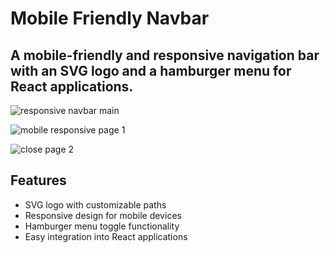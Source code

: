 # Mobile Friendly Navbar
## A mobile-friendly and responsive navigation bar with an SVG logo and a hamburger menu for React applications.

![responsive navbar main](https://github.com/shvinjas/Mobile-Friendly-Navbar/assets/112388713/f4a6fe4a-1eaf-4d69-aea5-b3da7e5a9202)

![mobile responsive page 1](https://github.com/shvinjas/Mobile-Friendly-Navbar/assets/112388713/dd55c0c6-f9a9-4de8-b187-27e627b6a5f4)

![close page 2](https://github.com/shvinjas/Mobile-Friendly-Navbar/assets/112388713/64fe0402-b3c8-458b-8c0e-1415ae914971)


## Features

- SVG logo with customizable paths
- Responsive design for mobile devices
- Hamburger menu toggle functionality
- Easy integration into React applications
